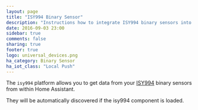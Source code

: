 ```yaml
---
layout: page
title: "ISY994 Binary Sensor"
description: "Instructions how to integrate ISY994 binary sensors into Home Assistant."
date: 2016-09-03 23:00
sidebar: true
comments: false
sharing: true
footer: true
logo: universal_devices.png
ha_category: Binary Sensor
ha_iot_class: "Local Push"
---
```


The `isy994` platform allows you to get data from your [ISY994](https://www.universal-devices.com/residential/isy994i-series/) binary sensors from within Home Assistant.
  
They will be automatically discovered if the isy994 component is loaded.
